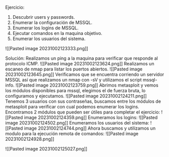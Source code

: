 Ejercicio:
1. Descubrir users y passwords.
2. Enumerar la configuración de MSSQL.
3. Enumerar los logins de  MSSQL.
4. Ejecutar comandos en la maquina objetivo.
5. Enumerar los usuarios del sistema.

![[Pasted image 20231002123333.png]]

Solución:
Realizamos un ping a la maquina para verificar que responde al protocolo ICMP.
![[Pasted image 20231002123624.png]]
Realizamos un escaneo de nmap para listar los puertos abiertos.
![[Pasted image 20231002123645.png]]
Verificamos que se encuentra corriendo un servidor MSSQL así que realizamos un nmap con -sV y utilizamos el script mssql-info.
![[Pasted image 20231002123759.png]]
Abrimos metasploit y vemos los módulos disponibles para mssql, elegimos el de fuerza bruta, lo configuramos y ejecutamos.
![[Pasted image 20231002124211.png]]
Tenemos 3 usuarios con sus contraseñas, buscamos entre los módulos de metasploit para verificar con cual podemos enumerar los logins.
Encontramos 2 módulos que pueden ser útiles para completar el ejercicio:
![[Pasted image 20231002124359.png]]
Enumeramos los logins:
![[Pasted image 20231002124502.png]]
Enumeramos los usuarios del sistema:
![[Pasted image 20231002124744.png]]
Ahora buscamos y utilizamos un modulo para la ejecución remota de comandos:
![[Pasted image 20231002124928.png]]

![[Pasted image 20231002125027.png]]
